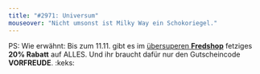 ```yaml
---
title: "#2971: Universum"
mouseover: "Nicht umsonst ist Milky Way ein Schokoriegel."
---
```


PS: Wie erwähnt:
Bis zum 11.11. gibt es im <a href="http://fred-o-mat.spreadshirt.de/" title="Fredshop">übersuperen <strong>Fredshop</strong></a> fetziges <strong>20% Rabatt</strong> auf ALLES.
Und ihr braucht dafür nur den Gutscheincode <strong>VORFREUDE</strong>.
:keks:
